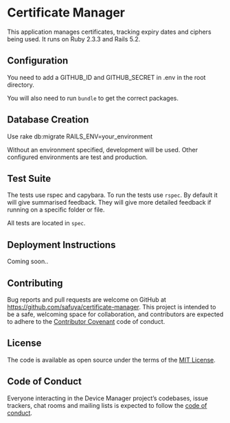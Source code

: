# Certificate Manager

This application manages certificates, tracking expiry dates and ciphers being
used. It runs on Ruby 2.3.3 and Rails 5.2.

## Configuration

You need to add a GITHUB_ID and GITHUB_SECRET in .env in the root directory.

You will also need to run `bundle` to get the correct packages.

## Database Creation

Use rake db:migrate RAILS_ENV=your_environment

Without an environment specified, development will be used. Other configured
environments are test and production.

## Test Suite

The tests use rspec and capybara. To run the tests use `rspec`. By default it
will give summarised feedback. They will give more detailed feedback if running
on a specific folder or file.

All tests are located in `spec`.

## Deployment Instructions

Coming soon..

## Contributing

Bug reports and pull requests are welcome on GitHub at
https://github.com/safuya/certificate-manager. This project is intended to be a
safe, welcoming space for collaboration, and contributors are expected to adhere
to the [Contributor Covenant](http://contributor-covenant.org) code of conduct.

## License

The code is available as open source under the terms of the
[MIT License](https://opensource.org/licenses/MIT).

## Code of Conduct

Everyone interacting in the Device Manager project’s codebases, issue trackers,
chat rooms and mailing lists is expected to follow the
[code of conduct](https://github.com/safuya/device-manager/blob/master/CODE_OF_CONDUCT.md).
